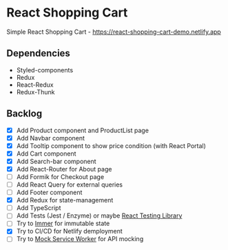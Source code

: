 # React Shopping Cart

Simple React Shopping Cart - https://react-shopping-cart-demo.netlify.app


## Dependencies
* Styled-components
* Redux
* React-Redux
* Redux-Thunk

## Backlog

- [x] Add Product component and ProductList page
- [x] Add Navbar component
- [x] Add Tooltip component to show price condition (with React Portal)
- [x] Add Cart component
- [x] Add Search-bar component
- [x] Add React-Router for About page
- [ ] Add Formik for Checkout page
- [ ] Add React Query for external queries 
- [ ] Add Footer component
- [x] Add Redux for state-management
- [ ] Add TypeScript 
- [ ] Add Tests (Jest / Enzyme) or maybe [React Testing Library](https://github.com/testing-library/react-testing-library)
- [ ] Try to [Immer](https://github.com/immerjs/immer) for immutable state
- [x] Try to CI/CD for Netlify demployment
- [ ] Try to [Mock Service Worker](https://github.com/mswjs/msw) for API mocking
